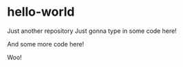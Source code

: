 # hello-world
Just another repository
Just gonna type in some code here!

And some more code here!

Woo!
